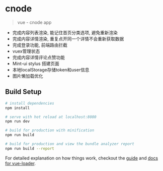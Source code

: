 # cnode

> vue - cnode app

* 完成内容列表渲染, 能记住首页分类选项, 避免重新渲染
* 完成内容详情渲染, 重复点开同一个详情不会重新获取数据
* 完成登录功能, 前端路由拦截
* vuex管理状态
* 完成内容详情评论点赞功能
* Mint-ui stylus 搭建页面
* 本地localStorage存储token和user信息
* 图片懒加载优化

## Build Setup

``` bash
# install dependencies
npm install

# serve with hot reload at localhost:8080
npm run dev

# build for production with minification
npm run build

# build for production and view the bundle analyzer report
npm run build --report
```

For detailed explanation on how things work, checkout the [guide](http://vuejs-templates.github.io/webpack/) and [docs for vue-loader](http://vuejs.github.io/vue-loader).
